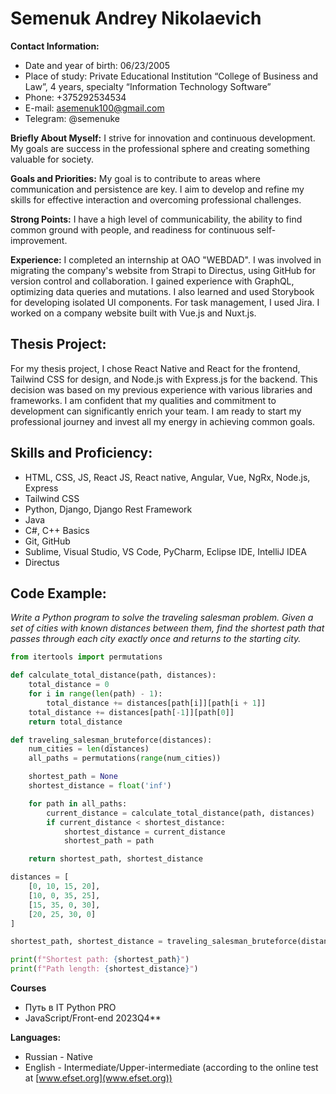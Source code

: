 # Semenuk Andrey Nikolaevich

**Contact Information:**
- Date and year of birth: 06/23/2005
- Place of study: Private Educational Institution “College of Business and Law”, 4 years, specialty “Information Technology Software”
- Phone: +375292534534
- E-mail: asemenuk100@gmail.com
- Telegram: @semenuke    

**Briefly About Myself:**
I strive for innovation and continuous development. My goals are success in the professional sphere and creating something valuable for society.

**Goals and Priorities:**
My goal is to contribute to areas where communication and persistence are key. I aim to develop and refine my skills for effective interaction and overcoming professional challenges.

**Strong Points:**
I have a high level of communicability, the ability to find common ground with people, and readiness for continuous self-improvement.

**Experience:**
I completed an internship at OAO "WEBDAD". I was involved in migrating the company's website from Strapi to Directus, using GitHub for version control and collaboration. I gained experience with GraphQL, optimizing data queries and mutations. I also learned and used Storybook for developing isolated UI components. For task management, I used Jira. I worked on a company website built with Vue.js and Nuxt.js.

## Thesis Project:

For my thesis project, I chose React Native and React for the frontend, Tailwind CSS for design, and Node.js with Express.js for the backend. This decision was based on my previous experience with various libraries and frameworks.
I am confident that my qualities and commitment to development can significantly enrich your team. I am ready to start my professional journey and invest all my energy in achieving common goals.

## Skills and Proficiency:

- HTML, CSS, JS, React JS, React native, Angular, Vue, NgRx, Node.js, Express
- Tailwind CSS
- Python, Django, Django Rest Framework
- Java
- C#, C++ Basics
- Git, GitHub
- Sublime, Visual Studio, VS Code, PyCharm, Eclipse IDE, IntelliJ IDEA
- Directus

## Code Example:

_Write a Python program to solve the traveling salesman problem. Given a set of cities with known distances between them, find the shortest path that passes through each city exactly once and returns to the starting city._

```python
from itertools import permutations

def calculate_total_distance(path, distances):
    total_distance = 0
    for i in range(len(path) - 1):
        total_distance += distances[path[i]][path[i + 1]]
    total_distance += distances[path[-1]][path[0]]
    return total_distance

def traveling_salesman_bruteforce(distances):
    num_cities = len(distances)
    all_paths = permutations(range(num_cities))

    shortest_path = None
    shortest_distance = float('inf')

    for path in all_paths:
        current_distance = calculate_total_distance(path, distances)
        if current_distance < shortest_distance:
            shortest_distance = current_distance
            shortest_path = path

    return shortest_path, shortest_distance

distances = [
    [0, 10, 15, 20],
    [10, 0, 35, 25],
    [15, 35, 0, 30],
    [20, 25, 30, 0]
]

shortest_path, shortest_distance = traveling_salesman_bruteforce(distances)

print(f"Shortest path: {shortest_path}")
print(f"Path length: {shortest_distance}")
```

**Courses**

- Путь в IT Python PRO 
- JavaScript/Front-end 2023Q4\*\* 

**Languages:**

- Russian - Native
- English - Intermediate/Upper-intermediate (according to the online test at [www.efset.org](www.efset.org))
